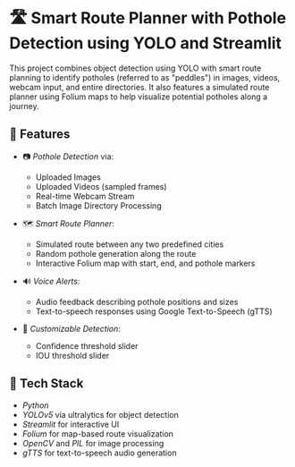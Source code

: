 # 🛣 Smart Route Planner with Pothole Detection using YOLO and Streamlit

This project combines object detection using YOLO with smart route planning to identify potholes (referred to as "peddles") in images, videos, webcam input, and entire directories. It also features a simulated route planner using Folium maps to help visualize potential potholes along a journey.

## 🚀 Features

- 📷 *Pothole Detection* via:
  - Uploaded Images
  - Uploaded Videos (sampled frames)
  - Real-time Webcam Stream
  - Batch Image Directory Processing

- 🗺 *Smart Route Planner*:
  - Simulated route between any two predefined cities
  - Random pothole generation along the route
  - Interactive Folium map with start, end, and pothole markers

- 🔊 *Voice Alerts*:
  - Audio feedback describing pothole positions and sizes
  - Text-to-speech responses using Google Text-to-Speech (gTTS)

- 🎯 *Customizable Detection*:
  - Confidence threshold slider
  - IOU threshold slider

## 🧠 Tech Stack

- *Python*
- *YOLOv5* via ultralytics for object detection
- *Streamlit* for interactive UI
- *Folium* for map-based route visualization
- *OpenCV* and *PIL* for image processing
- *gTTS* for text-to-speech audio generation

